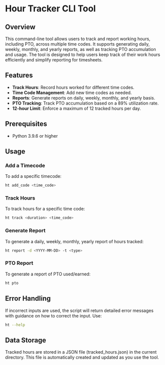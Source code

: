 # Hour Tracker CLI Tool

## Overview

This command-line tool allows users to track and report working hours, including PTO, across multiple time codes. It supports generating daily, weekly, monthly, and yearly reports, as well as tracking PTO accumulation and usage. The tool is designed to help users keep track of their work hours efficiently and simplify reporting for timesheets.

## Features

- **Track Hours**: Record hours worked for different time codes.
- **Time Code Management**: Add new time codes as needed.
- **Reports**: Generate reports on daily, weekly, monthly, and yearly basis.
- **PTO Tracking**: Track PTO accumulation based on a 89% utilization rate.
- **12-hour Limit**: Enforce a maximum of 12 tracked hours per day.

## Prerequisites

- Python 3.9.6 or higher

## Usage

### Add a Timecode

To add a specific timecode:

```sh
ht add_code <time_code>
```

### Track Hours

To track hours for a specific time code:

```sh
ht track <duration> <time_code>
```
### Generate Report

To generate a daily, weekly, monthly, yearly report of hours tracked:

```sh
ht report -d <YYYY-MM-DD> -t <type>
```
### PTO Report

To generate a report of PTO used/earned:

```sh
ht pto
```

## Error Handling

If incorrect inputs are used, the script will return detailed error messages with guidance on how to correct the input. Use:

```sh
ht --help
```

## Data Storage

Tracked hours are stored in a JSON file (tracked_hours.json) in the current directory. This file is automatically created and updated as you use the tool.
